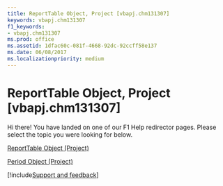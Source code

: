 ```yaml
---
title: ReportTable Object, Project [vbapj.chm131307]
keywords: vbapj.chm131307
f1_keywords:
- vbapj.chm131307
ms.prod: office
ms.assetid: 1dfac60c-081f-4668-92dc-92ccff58e137
ms.date: 06/08/2017
ms.localizationpriority: medium
---
```



# ReportTable Object, Project [vbapj.chm131307]

Hi there! You have landed on one of our F1 Help redirector pages. Please select the topic you were looking for below.

[ReportTable Object (Project)](https://msdn.microsoft.com/library/db9846c7-fd53-ae5a-7a43-35dfc60f4fe4%28Office.15%29.aspx)

[Period Object (Project)](https://msdn.microsoft.com/library/84358c72-024f-e608-9424-8e9c6bad7259%28Office.15%29.aspx)

[!include[Support and feedback](~/includes/feedback-boilerplate.md)]